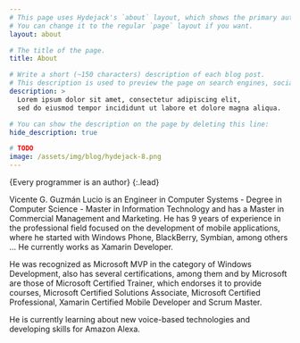 ```yaml
---
# This page uses Hydejack's `about` layout, which shows the primary author's picture and about text at the top.
# You can change it to the regular `page` layout if you want.
layout: about

# The title of the page.
title: About

# Write a short (~150 characters) description of each blog post.
# This description is used to preview the page on search engines, social media, etc.
description: >
  Lorem ipsum dolor sit amet, consectetur adipiscing elit,
  sed do eiusmod tempor incididunt ut labore et dolore magna aliqua.

# You can show the description on the page by deleting this line:
hide_description: true

# TODO
image: /assets/img/blog/hydejack-8.png
---
```


{Every programmer is an author}
{:.lead}

Vicente G. Guzmán Lucio is an Engineer in Computer Systems - Degree in Computer Science - Master in Information Technology and has a Master in Commercial Management and Marketing. He has 9 years of experience in the professional field focused on the development of mobile applications, where he started with Windows Phone, BlackBerry, Symbian, among others ... He currently works as Xamarin Developer.

He was recognized as Microsoft MVP in the category of Windows Development, also has several certifications, among them and by Microsoft are those of Microsoft Certified Trainer, which endorses it to provide courses, Microsoft Certified Solutions Associate, Microsoft Certified Professional, Xamarin Certified Mobile Developer and Scrum Master.

He is currently learning about new voice-based technologies and developing skills for Amazon Alexa.